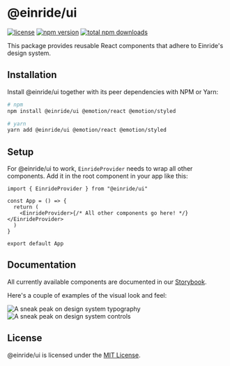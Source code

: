 # @einride/ui

[![license](https://img.shields.io/npm/l/@einride/ui.svg)](https://github.com/einride/ui/blob/main/LICENSE) [![npm version](https://img.shields.io/npm/v/@einride/ui.svg)](https://www.npmjs.com/package/@einride/ui) [![total npm downloads](https://img.shields.io/npm/dt/@einride/ui.svg)](https://www.npmjs.com/package/@einride/ui)

This package provides reusable React components that adhere to Einride's design system.

## Installation

Install @einride/ui together with its peer dependencies with NPM or Yarn:

```bash
# npm
npm install @einride/ui @emotion/react @emotion/styled

# yarn
yarn add @einride/ui @emotion/react @emotion/styled
```

## Setup

For @einride/ui to work, `EinrideProvider` needs to wrap all other components. Add it in the root component in your app like this:

```tsx
import { EinrideProvider } from "@einride/ui"

const App = () => {
  return (
    <EinrideProvider>{/* All other components go here! */}</EinrideProvider>
  )
}

export default App
```

## Documentation

All currently available components are documented in our [Storybook](https://main--606dcc0a2208ee00215fb2d9.chromatic.com/).

Here's a couple of examples of the visual look and feel:

![A sneak peak on design system typography](https://i.ibb.co/FX6bSJ2/sneakpeak-typography.jpg)
![A sneak peak on design system controls](https://i.ibb.co/wLR7bhb/sneakpeak-controls.jpg)

## License

@einride/ui is licensed under the [MIT License](LICENSE).
